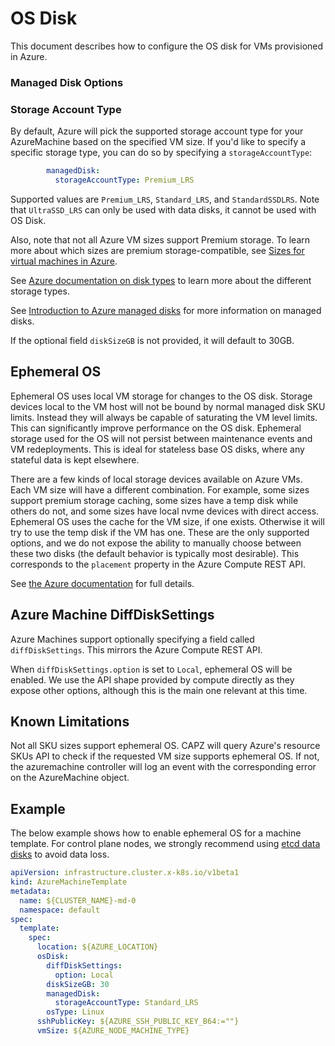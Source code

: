 # OS Disk

This document describes how to configure the OS disk for VMs provisioned in Azure. 

### Managed Disk Options

### Storage Account Type

By default, Azure will pick the supported storage account type for your AzureMachine based on the specified VM size. If you'd like to specify a specific storage type, you can do so by specifying a `storageAccountType`:

```yaml
        managedDisk:
          storageAccountType: Premium_LRS
```

Supported values are `Premium_LRS`, `Standard_LRS`, and `StandardSSDLRS`. Note that `UltraSSD_LRS` can only be used with data disks, it cannot be used with OS Disk.

Also, note that not all Azure VM sizes support Premium storage. To learn more about which sizes are premium storage-compatible, see [Sizes for virtual machines in Azure](https://docs.microsoft.com/en-us/azure/virtual-machines/sizes). 

See [Azure documentation on disk types](https://docs.microsoft.com/en-us/azure/virtual-machines/disks-types) to learn more about the different storage types.

See [Introduction to Azure managed disks](https://docs.microsoft.com/en-us/azure/virtual-machines/managed-disks-overview) for more information on managed disks.

If the optional field `diskSizeGB` is not provided, it will default to 30GB.

## Ephemeral OS

Ephemeral OS uses local VM storage for changes to the OS disk.
Storage devices local to the VM host will not be bound by normal managed
disk SKU limits. Instead they will always be capable of saturating the
VM level limits. This can significantly improve performance on the OS
disk. Ephemeral storage used for the OS will not persist between
maintenance events and VM redeployments. This is ideal for stateless
base OS disks, where any stateful data is kept elsewhere.

There are a few kinds of local storage devices available on Azure VMs.
Each VM size will have a different combination. For example, some sizes
support premium storage caching, some sizes have a temp disk while
others do not, and some sizes have local nvme devices with direct
access. Ephemeral OS uses the cache for the VM size, if one exists.
Otherwise it will try to use the temp disk if the VM has one. These are
the only supported options, and we do not expose the ability to manually
choose between these two disks (the default behavior is typically most
desirable). This corresponds to the `placement` property in the Azure
Compute REST API.

See [the Azure documentation](https://docs.microsoft.com/en-us/azure/virtual-machines/linux/ephemeral-os-disks) for full details.

## Azure Machine DiffDiskSettings

Azure Machines support optionally specifying a field called `diffDiskSettings`. This mirrors the Azure Compute REST API.

When `diffDiskSettings.option` is set to `Local`, ephemeral OS will be enabled. We use the API shape provided by compute directly as they expose other options, although this is the main one relevant at this time.

## Known Limitations

Not all SKU sizes support ephemeral OS. CAPZ will query Azure's resource
SKUs API to check if the requested VM size supports ephemeral OS. If
not, the azuremachine controller will log an event with the
corresponding error on the AzureMachine object.

## Example

The below example shows how to enable ephemeral OS for a machine template. For control plane nodes, we strongly recommend using [etcd data disks](data-disks.md) to avoid data loss.

````yaml
apiVersion: infrastructure.cluster.x-k8s.io/v1beta1
kind: AzureMachineTemplate
metadata:
  name: ${CLUSTER_NAME}-md-0
  namespace: default
spec:
  template:
    spec:
      location: ${AZURE_LOCATION}
      osDisk:
        diffDiskSettings:
          option: Local
        diskSizeGB: 30
        managedDisk:
          storageAccountType: Standard_LRS
        osType: Linux
      sshPublicKey: ${AZURE_SSH_PUBLIC_KEY_B64:=""}
      vmSize: ${AZURE_NODE_MACHINE_TYPE}
````